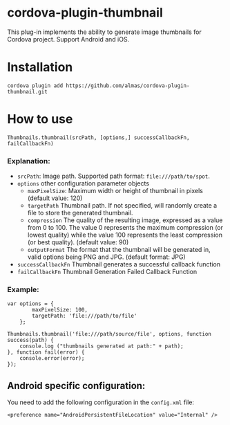 # cordova-plugin-thumbnail

This plug-in implements the ability to generate image thumbnails for Cordova project. Support Android and iOS.

# Installation

```
cordova plugin add https://github.com/almas/cordova-plugin-thumbnail.git
```

# How to use

`Thumbnails.thumbnail(srcPath, [options,] successCallbackFn, ​​failCallbackFn)`

### Explanation:

- `srcPath`: Image path. Supported path format: `file:///path/to/spot`.
- `options` other configuration parameter objects
  - `maxPixelSize`: Maximum width or height of thumbnail in pixels (default value: 120)
  - `targetPath` Thumbnail path. If not specified, will randomly create a file to store the generated thumbnail.
  - `compression` The quality of the resulting image, expressed as a value from 0 to 100. The value 0 represents the maximum compression (or lowest quality) while the value 100 represents the least compression (or best quality). (default value: 90)
  - `outputFormat` The format that the thumbnail will be generated in, valid options being PNG and JPG. (default format: JPG)
- `successCallbackFn` Thumbnail generates a successful callback function
- `failCallbackFn` Thumbnail Generation Failed Callback Function

### Example:

```
var options = {
        maxPixelSize: 100,
        targetPath: 'file:///path/to/file'
    };

Thumbnails.thumbnail('file:///path/source/file', options, function success(path) {
    console.log ("thumbnails generated at path:" + path);
}, function fail(error) {
    console.error(error);
});
```

## Android specific configuration:

You need to add the following configuration in the `config.xml` file:

```
<preference name="AndroidPersistentFileLocation" value="Internal" />
```

